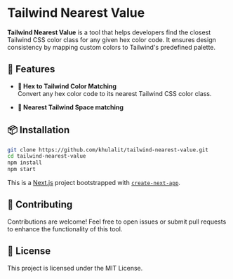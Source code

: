 # Tailwind Nearest Value

**Tailwind Nearest Value** is a tool that helps developers find the closest Tailwind CSS color class for any given hex color code. It ensures design consistency by mapping custom colors to Tailwind's predefined palette.

## 🚀 Features

- **🎨 Hex to Tailwind Color Matching**  
  Convert any hex color code to its nearest Tailwind CSS color class.


- **🔧 Nearest Tailwind Space matching**  

## 📦 Installation

```bash
git clone https://github.com/khulalit/tailwind-nearest-value.git
cd tailwind-nearest-value
npm install
npm start
```

This is a [Next.js](https://nextjs.org) project bootstrapped with [`create-next-app`](https://nextjs.org/docs/app/api-reference/cli/create-next-app).

## 🤝 Contributing
Contributions are welcome! Feel free to open issues or submit pull requests to enhance the functionality of this tool.

## 📄 License
This project is licensed under the MIT License.
